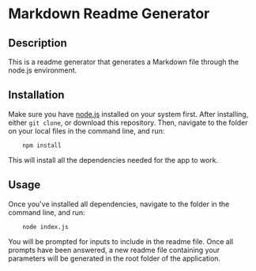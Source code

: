 # Markdown Readme Generator

## Description

This is a readme generator that generates a Markdown file through the node.js environment.

## Installation

Make sure you have [node.js](https://nodejs.org/en/) installed on your system first. After installing, either `git clone`, or download this repository. Then, navigate to the folder on your local files in the command line, and run:

``` 
    npm install 
```

This will install all the dependencies needed for the app to work.

## Usage

Once you've installed all dependencies, navigate to the folder in the command line, and run:

```
    node index.js
```
You will be prompted for inputs to include in the readme file. Once all prompts have been answered, a new readme file containing your parameters will be generated in the root folder of the application.
